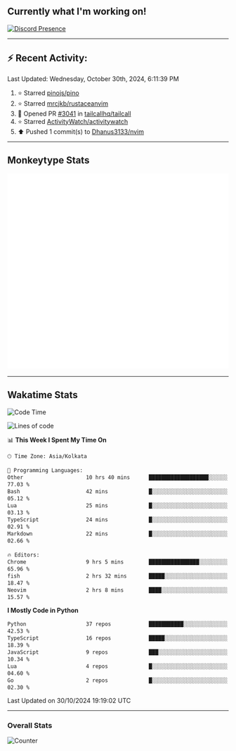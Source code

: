## Currently what I'm working on!
[![Discord Presence](https://lanyard.cnrad.dev/api/534981034400284712)](https://discord.com/users/534981034400284712)

---

## :zap: Recent Activity:
<!--RECENT_ACTIVITY:last_update-->
Last Updated: Wednesday, October 30th, 2024, 6:11:39 PM
<!--RECENT_ACTIVITY:last_update_end-->
<!--RECENT_ACTIVITY:start-->
1. ⭐ Starred [pinojs/pino](https://github.com/pinojs/pino)<br>
2. ⭐ Starred [mrcjkb/rustaceanvim](https://github.com/mrcjkb/rustaceanvim)<br>
3. 💪 Opened PR [#3041](https://github.com/tailcallhq/tailcall/pull/3041) in [tailcallhq/tailcall](https://github.com/tailcallhq/tailcall)<br>
4. ⭐ Starred [ActivityWatch/activitywatch](https://github.com/ActivityWatch/activitywatch)<br>
5. ⬆️ Pushed 1 commit(s) to [Dhanus3133/nvim](https://github.com/Dhanus3133/nvim)<br>
<!--RECENT_ACTIVITY:end-->

---

## Monkeytype Stats
<a href="https://monkeytype.com/profile/dhanus">
  <img src="https://raw.githubusercontent.com/Dhanus3133/Dhanus3133/monkeytype/monkeytype-lb.svg" alt="Monkeytype Profile" />
</a>

---

## Wakatime Stats
<!--START_SECTION:waka-->
![Code Time](http://img.shields.io/badge/Code%20Time-2%2C310%20hrs%2030%20mins-blue)

![Lines of code](https://img.shields.io/badge/From%20Hello%20World%20I%27ve%20Written-6.2%20million%20lines%20of%20code-blue)

📊 **This Week I Spent My Time On** 

```text
🕑︎ Time Zone: Asia/Kolkata

💬 Programming Languages: 
Other                    10 hrs 40 mins      ███████████████████░░░░░░   77.03 % 
Bash                     42 mins             █░░░░░░░░░░░░░░░░░░░░░░░░   05.12 % 
Lua                      25 mins             █░░░░░░░░░░░░░░░░░░░░░░░░   03.13 % 
TypeScript               24 mins             █░░░░░░░░░░░░░░░░░░░░░░░░   02.91 % 
Markdown                 22 mins             █░░░░░░░░░░░░░░░░░░░░░░░░   02.66 % 

🔥 Editors: 
Chrome                   9 hrs 5 mins        ████████████████░░░░░░░░░   65.96 % 
fish                     2 hrs 32 mins       █████░░░░░░░░░░░░░░░░░░░░   18.47 % 
Neovim                   2 hrs 8 mins        ████░░░░░░░░░░░░░░░░░░░░░   15.57 % 
```

**I Mostly Code in Python** 

```text
Python                   37 repos            ███████████░░░░░░░░░░░░░░   42.53 % 
TypeScript               16 repos            █████░░░░░░░░░░░░░░░░░░░░   18.39 % 
JavaScript               9 repos             ███░░░░░░░░░░░░░░░░░░░░░░   10.34 % 
Lua                      4 repos             █░░░░░░░░░░░░░░░░░░░░░░░░   04.60 % 
Go                       2 repos             █░░░░░░░░░░░░░░░░░░░░░░░░   02.30 % 
```




 Last Updated on 30/10/2024 19:19:02 UTC
<!--END_SECTION:waka-->
---

### Overall Stats

<img src="https://moe-counter.glitch.me/get/@Dhanus3133?theme=asoul" alt="Counter" />
